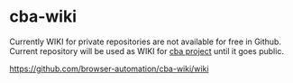 # cba-wiki

Currently WIKI for private repositories are not available for free in Github. Current repository will be used as WIKI for [cba project](https://github.com/browser-automation/cba) until it goes public.

https://github.com/browser-automation/cba-wiki/wiki
